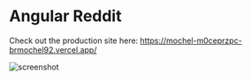 # Angular Reddit

Check out the production site here:  https://mochel-m0ceprzpc-brmochel92.vercel.app/

![screenshot](https://user-images.githubusercontent.com/62531841/131960168-948c3d65-1cb0-4895-b0af-709f840723b6.png)







